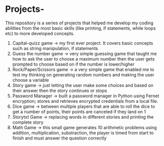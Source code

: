 # Projects-
This repository is a series of projects that helped me develop my coding abilities from the most basic skills (like printing, if statements, while loops etc) to more developed concepts.
1) Capital-quizz game -> my first ever project. It covers basic concepts such as string manipulation, if statements
2) Guess the number game -> very simple guessing game that taught me how to ask the user to choose a maximum number then the user gets prompted to choose based on if the number is lower/higher
3) Rock/Paper/Scissors game -> a very simple game that enabled me to test my thinking on generating random numbers and making the user choose a variable
4) Story game -> just letting the user make some choices and based on their answer then the story continues or stops
5) Password Manager -> built a password manager in Python using Fernet encryption; stores and retrieves encrypted credentials from a local file.
6) Dice game -> between multiple players that are able to roll the dice to get a number of points, their points are canceled if they land on 1
7) Storytxt Game -> replacing words in different stories and printing the complete story
8) Math Game -> this small game generates 10 arithmetic problems using addition, multiplication, substraction, the player is timed from start to finish and must answer the question correctly 
